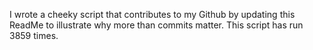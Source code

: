 I wrote a cheeky script that contributes to my Github by updating this ReadMe to illustrate why more than commits matter. This script has run 3859 times.